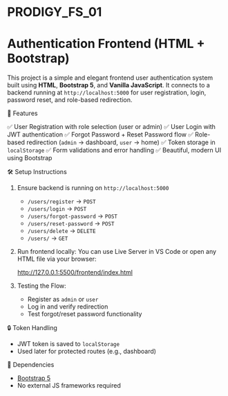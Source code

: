 # PRODIGY_FS_01

# Authentication Frontend (HTML + Bootstrap)

This project is a simple and elegant frontend user authentication system built using **HTML**, **Bootstrap 5**, and **Vanilla JavaScript**. It connects to a backend running at `http://localhost:5000` for user registration, login, password reset, and role-based redirection.

 🚀 Features

 ✅ User Registration with role selection (user or admin)
 ✅ User Login with JWT authentication
 ✅ Forgot Password + Reset Password flow
 ✅ Role-based redirection (`admin` → dashboard, `user` → home)
 ✅ Token storage in `localStorage`
 ✅ Form validations and error handling
 ✅ Beautiful, modern UI using Bootstrap

🛠️ Setup Instructions

1. Ensure backend is running on `http://localhost:5000`

   * `/users/register` → `POST`
   * `/users/login` → `POST`
   * `/users/forgot-password` → `POST`
   * `/users/reset-password` → `POST`
   * `/users/delete` → `DELETE`
   * `/users/` → `GET`

2. Run frontend locally:
   You can use Live Server in VS Code or open any HTML file via your browser:

   http://127.0.0.1:5500/frontend/index.html

3. Testing the Flow:

   * Register as `admin` or `user`
   * Log in and verify redirection
   * Test forgot/reset password functionality

🔒 Token Handling

* JWT token is saved to `localStorage`
* Used later for protected routes (e.g., dashboard)

🧰 Dependencies

* [Bootstrap 5](https://getbootstrap.com/)
* No external JS frameworks required

